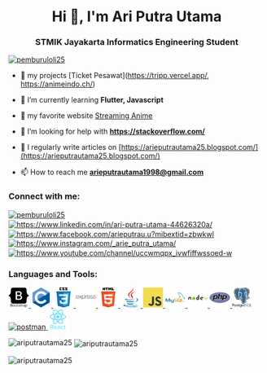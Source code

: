 <h1 align="center">Hi 👋, I'm Ari Putra Utama</h1>
<h3 align="center">STMIK Jayakarta Informatics Engineering Student</h3>

<p align="left"> <a href="https://twitter.com/pemburuloli25" target="blank"><img src="https://img.shields.io/twitter/follow/pemburuloli25?logo=twitter&style=for-the-badge" alt="pemburuloli25" /></a> </p>

- 🔭 my projects [Ticket Pesawat](https://tripp.vercel.app/, https://animeindo.ch/)

- 🌱 I’m currently learning **Flutter, Javascript**

- 👯 my favorite website [Streaming Anime](https://www.bilibili.tv/id/anime)

- 🤝 I’m looking for help with **https://stackoverflow.com/**

- 📝 I regularly write articles on [https://arieputrautama25.blogspot.com/](https://arieputrautama25.blogspot.com/)

- 📫 How to reach me **arieputrautama1998@gmail.com**

<h3 align="left">Connect with me:</h3>
<p align="left">
<a href="https://twitter.com/pemburuloli25" target="blank"><img align="center" src="https://raw.githubusercontent.com/rahuldkjain/github-profile-readme-generator/master/src/images/icons/Social/twitter.svg" alt="pemburuloli25" height="30" width="40" /></a>
<a href="https://linkedin.com/in/https://www.linkedin.com/in/ari-putra-utama-44626320a/" target="blank"><img align="center" src="https://raw.githubusercontent.com/rahuldkjain/github-profile-readme-generator/master/src/images/icons/Social/linked-in-alt.svg" alt="https://www.linkedin.com/in/ari-putra-utama-44626320a/" height="30" width="40" /></a>
<a href="https://fb.com/https://www.facebook.com/arieputrau.u?mibextid=zbwkwl" target="blank"><img align="center" src="https://raw.githubusercontent.com/rahuldkjain/github-profile-readme-generator/master/src/images/icons/Social/facebook.svg" alt="https://www.facebook.com/arieputrau.u?mibextid=zbwkwl" height="30" width="40" /></a>
<a href="https://instagram.com/https://www.instagram.com/_arie_putra_utama/" target="blank"><img align="center" src="https://raw.githubusercontent.com/rahuldkjain/github-profile-readme-generator/master/src/images/icons/Social/instagram.svg" alt="https://www.instagram.com/_arie_putra_utama/" height="30" width="40" /></a>
<a href="https://www.youtube.com/c/https://www.youtube.com/channel/uccwmqpx_ivwfiffwssoed-w" target="blank"><img align="center" src="https://raw.githubusercontent.com/rahuldkjain/github-profile-readme-generator/master/src/images/icons/Social/youtube.svg" alt="https://www.youtube.com/channel/uccwmqpx_ivwfiffwssoed-w" height="30" width="40" /></a>
</p>

<h3 align="left">Languages and Tools:</h3>
<p align="left"> <a href="https://getbootstrap.com" target="_blank" rel="noreferrer"> <img src="https://raw.githubusercontent.com/devicons/devicon/master/icons/bootstrap/bootstrap-plain-wordmark.svg" alt="bootstrap" width="40" height="40"/> </a> <a href="https://www.cprogramming.com/" target="_blank" rel="noreferrer"> <img src="https://raw.githubusercontent.com/devicons/devicon/master/icons/c/c-original.svg" alt="c" width="40" height="40"/> </a> <a href="https://www.w3schools.com/css/" target="_blank" rel="noreferrer"> <img src="https://raw.githubusercontent.com/devicons/devicon/master/icons/css3/css3-original-wordmark.svg" alt="css3" width="40" height="40"/> </a> <a href="https://expressjs.com" target="_blank" rel="noreferrer"> <img src="https://raw.githubusercontent.com/devicons/devicon/master/icons/express/express-original-wordmark.svg" alt="express" width="40" height="40"/> </a> <a href="https://www.w3.org/html/" target="_blank" rel="noreferrer"> <img src="https://raw.githubusercontent.com/devicons/devicon/master/icons/html5/html5-original-wordmark.svg" alt="html5" width="40" height="40"/> </a> <a href="https://www.java.com" target="_blank" rel="noreferrer"> <img src="https://raw.githubusercontent.com/devicons/devicon/master/icons/java/java-original.svg" alt="java" width="40" height="40"/> </a> <a href="https://developer.mozilla.org/en-US/docs/Web/JavaScript" target="_blank" rel="noreferrer"> <img src="https://raw.githubusercontent.com/devicons/devicon/master/icons/javascript/javascript-original.svg" alt="javascript" width="40" height="40"/> </a> <a href="https://www.mysql.com/" target="_blank" rel="noreferrer"> <img src="https://raw.githubusercontent.com/devicons/devicon/master/icons/mysql/mysql-original-wordmark.svg" alt="mysql" width="40" height="40"/> </a> <a href="https://nodejs.org" target="_blank" rel="noreferrer"> <img src="https://raw.githubusercontent.com/devicons/devicon/master/icons/nodejs/nodejs-original-wordmark.svg" alt="nodejs" width="40" height="40"/> </a> <a href="https://www.php.net" target="_blank" rel="noreferrer"> <img src="https://raw.githubusercontent.com/devicons/devicon/master/icons/php/php-original.svg" alt="php" width="40" height="40"/> </a> <a href="https://www.postgresql.org" target="_blank" rel="noreferrer"> <img src="https://raw.githubusercontent.com/devicons/devicon/master/icons/postgresql/postgresql-original-wordmark.svg" alt="postgresql" width="40" height="40"/> </a> <a href="https://postman.com" target="_blank" rel="noreferrer"> <img src="https://www.vectorlogo.zone/logos/getpostman/getpostman-icon.svg" alt="postman" width="40" height="40"/> </a> <a href="https://reactjs.org/" target="_blank" rel="noreferrer"> <img src="https://raw.githubusercontent.com/devicons/devicon/master/icons/react/react-original-wordmark.svg" alt="react" width="40" height="40"/> </a> </p>

<p><img align="left" src="https://github-readme-stats.vercel.app/api/top-langs?username=ariputrautama25&show_icons=true&locale=en&layout=compact" alt="ariputrautama25" /></p>

<p>&nbsp;<img align="center" src="https://github-readme-stats.vercel.app/api?username=ariputrautama25&show_icons=true&locale=en" alt="ariputrautama25" /></p>

<p><img align="center" src="https://github-readme-streak-stats.herokuapp.com/?user=ariputrautama25&" alt="ariputrautama25" /></p>

